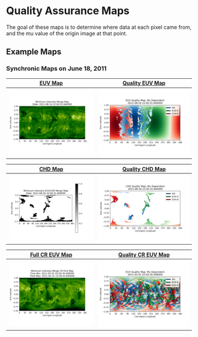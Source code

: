 # Quality Assurance Maps

The goal of these maps is to determine where data at each pixel came from, and the mu value of the origin image at that 
point.

## Example Maps
### Synchronic Maps on June 18, 2011 
[EUV Map](../img/dp/qual_map/EUV_Combined_Map_08162011.png) | [Quality EUV Map](../img/dp/qual_map/EUV_Quality_Map_08162011.png) 
:-: | :-: 
![EUV Map](../img/dp/qual_map/EUV_Combined_Map_08162011.png) | ![Quality EUV Map](../img/dp/qual_map/EUV_Quality_Map_08162011.png) 

[CHD Map](../img/dp/qual_map/CHD_Map_08162011.png) | [Quality CHD Map](../img/dp/qual_map/CHD_Quality_Map_08162011.png) 
:-: | :-: 
![CHD Map](../img/dp/qual_map/CHD_Map_08162011.png) | ![Quality CHD Map](../img/dp/qual_map/CHD_Quality_Map_08162011.png) 

[Full CR EUV Map](../img/dp/full_cr/CR_EUV_Map_052011.png) | [Quality CR EUV Map](../img/dp/full_cr/EUV_Quality_Map_052011.png)
:-: | :-: 
![Full CR EUV Map](../img/dp/full_cr/CR_EUV_Map_052011.png) | ![Quality CR EUV Map](../img/dp/full_cr/EUV_Quality_Map_052011.png)